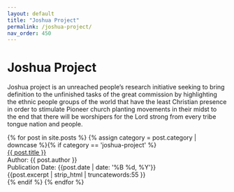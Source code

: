 ```yaml
---
layout: default
title: "Joshua Project"
permalink: /joshua-project/
nav_order: 450
---
```

<h1 class="category-title">Joshua Project</h1>

<p>Joshua project is an unreached people’s research initiative seeking to bring definition to the unfinished tasks of the great commission by highlighting the ethnic people groups of the world that have the least Christian presence in order to stimulate Pioneer church planting movements in their midst to the end that there will be worshipers for the Lord strong from every tribe tongue nation and people.</p>

<div class="article-container">
  {% for post in site.posts %}
    {% assign category = post.category | downcase %}{% if category == 'joshua-project' %}
      <div class="article-list">
        <div class="article-category"></div>
        <div class="article-summary">
          <a href="{{ post.url | prepend: site.baseurl }}">{{ post.title }}</a><br>
          <div class="author">Author: {{ post.author }}</div>
          <div class="publication-date">Publication Date: <time datetime="{{post.date | date: '%F'}}">{{post.date | date: '%B %d, %Y'}}</time></div>
          <div class="excerpt">{{post.excerpt | strip_html | truncatewords:55 }}</div>
        </div>
      </div>
    {% endif %}
  {% endfor %}
</div>
